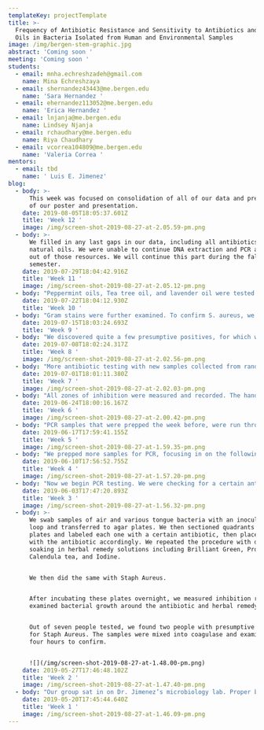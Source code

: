 ```yaml
---
templateKey: projectTemplate
title: >-
  Frequency of Antibiotic Resistance and Sensitivity to Antibiotics and Natural
  Oils in Bacteria Isolated from Human and Environmental Samples
image: /img/bergen-stem-graphic.jpg
abstract: 'Coming soon '
meeting: 'Coming soon '
students:
  - email: mnha.echreshzadeh@gmail.com
    name: Mina Echreshzaya
  - email: shernandez43443@me.bergen.edu
    name: 'Sara Hernandez '
  - email: ehernandez113052@me.bergen.edu
    name: 'Erica Hernandez '
  - email: lnjanja@me.bergen.edu
    name: Lindsey Njanja
  - email: rchaudhary@me.bergen.edu
    name: Riya Chaudhary
  - email: vcorrea104809@me.bergen.edu
    name: 'Valeria Correa '
mentors:
  - email: tbd
    name: ' Luis E. Jimenez'
blog:
  - body: >-
      This week was focused on consolidation of all of our data and preparation
      of our poster and presentation.
    date: 2019-08-05T18:05:37.601Z
    title: 'Week 12 '
    image: /img/screen-shot-2019-08-27-at-2.05.59-pm.png
  - body: >-
      We filled in any last gaps in our data, including all antibiotics and
      natural oils. We were unable to continue DNA extraction and PCR as we ran
      out of those resources. We will continue this part during the fall
      semester.
    date: 2019-07-29T18:04:42.916Z
    title: 'Week 11 '
    image: /img/screen-shot-2019-08-27-at-2.05.12-pm.png
  - body: "Peppermint oils, Tea tree oil, and lavender oil were tested amongst the samples. Tea tree seemed to be the strongest in this trial. \r\n\nUpon realizing ampicillin and penicillin were missing, we tested those as well."
    date: 2019-07-22T18:04:12.930Z
    title: 'Week 10 '
  - body: "Gram stains were further examined. To confirm S. aureus, we performed a coagulase test. We mixed the sample into a test tube filled with coagulase. If the coagulase turned solid, it was positive. If the coagulase stayed a liquid, then it was negative.\r\n\nWe continued filling in our data sheet for all antibiotics and samples tested. \r\n\nWe also transferred new mold samples and extracted their DNA and performed gel electrophoresis on these mold cellulase clones."
    date: 2019-07-15T18:03:24.693Z
    title: 'Week 9 '
  - body: "We discovered quite a few presumptive positives, for which we prepared gram stains for microscope viewing. \r\n\nRed colonies indicated Gram negative, violet colonies indicated Gram positive. \r\n\nWe also extracted DNA from an air colony and a belly button sample. We looked for the EU bacter gene in these, however no positives turned up. \r\n\nZones of inhibition from new samples were collected, with tea tree oil averaging the strongest antimicrobial substance in this trial."
    date: 2019-07-08T18:02:24.317Z
    title: 'Week 8 '
    image: /img/screen-shot-2019-08-27-at-2.02.56-pm.png
  - body: "More antibiotic testing with new samples collected from random surfaces around Bergen Community College. \r\n\nThese were placed on Mannitol Salt Agar, which is a bright red color. This helped differentiate between Staphylococcus aureus, which can cause MRSA, and Staphylococcus epiderdimis, which is harmless."
    date: 2019-07-01T18:01:11.380Z
    title: 'Week 7 '
    image: /img/screen-shot-2019-08-27-at-2.02.03-pm.png
  - body: "All zones of inhibition were measured and recorded. The hand sanitizer was the weakest reagent. Chloramphenicol and novobiocin were tied for strongest. We continued prepping more antibiotic testing. \r\n\nWe also helped extract DNA from mold for another project. Procedures varied slightly from usual as mold cell walls are much more difficult to penetrate"
    date: 2019-06-24T18:00:16.167Z
    title: 'Week 6 '
    image: /img/screen-shot-2019-08-27-at-2.00.42-pm.png
  - body: "PCR samples that were prepped the week before, were run through gel electrophoresis. Only SM/ERMA was positive. \r\n\nWe have prepped various agar plates with bacteria and more antibiotic and herbal discs. We tested streptomycin, amoxicillin, Chloramphenicol, doxycycline, kanamycin,  erythromycin, novobiocin, penicillin, thieves hand sanitizer, a thieves oil, lavender oil, Peppermint oil, and lavender oil."
    date: 2019-06-17T17:59:41.155Z
    title: 'Week 5 '
    image: /img/screen-shot-2019-08-27-at-1.59.35-pm.png
  - body: "We prepped more samples for PCR, focusing in on the following genes: TETK, ERMA, TETM, and AAAC. \r\n\nWe have discovered a few positives, in our samples LA/TETK, ARI/ERMA, MLSV/AAAC, and MSLV/ERMA. \r\n\nTo further our examination, we began gel electrophoresis. This procedure requires 5 µL of each sample mixture inserted into a designated spot, and then ultraviolet light allows the results to be read after it is run. We discovered a 475 fragment in two samples, BASV/AAAC and NA/AAAC. This was sent away for testing."
    date: 2019-06-10T17:56:52.755Z
    title: 'Week 4 '
    image: /img/screen-shot-2019-08-27-at-1.57.20-pm.png
  - body: "Now we begin PCR testing. We were checking for a certain antibiotic resistant gene, TETK, in our S. Aureus isolates. \r\n\nWe mixed the solutions, and centrifuged them to extract the DNA. \r\n\nWe continued this process for multiple samples, and multiple gene primers."
    date: 2019-06-03T17:47:20.893Z
    title: 'Week 3 '
    image: /img/screen-shot-2019-08-27-at-1.56.32-pm.png
  - body: >-
      We swab samples of air and various tongue bacteria with an inoculating
      loop and transferred to agar plates. We then sectioned quadrants on the
      plates and labeled each one with a certain antibiotic, then placed a disc
      with the antibiotic accordingly. We repeated the procedure with disks
      soaking in herbal remedy solutions including Brilliant Green, Propolis,
      Calendula tea, and Iodine. 


      We then did the same with Staph Aureus. 


      After incubating these plates overnight, we measured inhibition rings and
      examined bacterial growth around the antibiotic and herbal remedy discs. 


      Out of seven people tested, we found two people with presumptive positives
      for Staph Aureus. The samples were mixed into coagulase and examined after
      four hours to confirm.


      ![](/img/screen-shot-2019-08-27-at-1.48.00-pm.png)
    date: 2019-05-27T17:46:48.102Z
    title: 'Week 2 '
    image: /img/screen-shot-2019-08-27-at-1.47.40-pm.png
  - body: "Our group sat in on Dr. Jimenez’s microbiology lab. Proper behavior and procedures involving sanitation and handling of specimens were discussed. We sanitized lab tables with sodium hypochloride (bleach) and began practicing experiments. \r\n\nWe learned how to take swabs, grow them in agar plates, broths, and slants. \r\n\nWe scraped these colonies after incubating them overnight and fixated them onto glass slides to make various stains. These procedures included gram, spore, and simple stains."
    date: 2019-05-20T17:45:44.640Z
    title: 'Week 1 '
    image: /img/screen-shot-2019-08-27-at-1.46.09-pm.png
---
```


